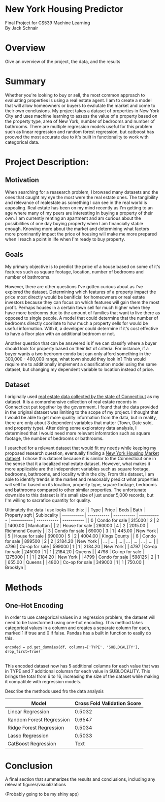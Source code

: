 # New York Housing Predictor
Final Project for CS539 Machine Learning <br>
By Jack Schnair

# Overview

Give an overview of the project, the data, and the results

# Summary

Whether you're looking to buy or sell, the most common approach to evaluating properties is using a real estate agent. I am to create a model that will allow homeowners or buyers to evalutate the market and come to their own conclusions. My project takes a dataset of properties in New York City and uses machine learning to assess the value of a property based on the property type, area of New York, number of bedrooms and number of bathrooms. There are multiple regression models useful for this problem such as linear regression and random forest regression, but catboost has prooved the most accurate due to it's built in functionality to work with categorical data. 

# Project Description:

## Motivation
When searching for a reasearch problem, I browsed many datasets and the ones that caught my eye the most were the real estate ones. The tangibility and relevance of realestate as something I can see in the real world is appealing.
Real estate has been on my mind recently as I'm getting to an age where many of my peers are interesting in buying a property of their own. 
I am currently renting an apartment and am curious about the possibilities of one day buying property when I am financially stable enough. 
Knowing more about the market and determining what factors more prominantly impact the price of housing will make me more prepared when I reach a point in life when I'm ready to buy property.

## Goals

My primary objective is to predict the price of a house based on some of it's features such as square footage, location, number of bedrooms and number of bathrooms. 

However, there are other questions I've gotten curious about as I've explored the dataset. 
Determining which features of a property impact the price most directly would be benificial for homeowners or real estate investors because they can focus on which features will gain them the most profit. 
Perhaps houses in a certain town sell for much higher when they have more bedrooms due to the amount of families that want to live there as opposed to single people. 
A model that could determine that the number of bedrooms directly coorilate to how much a property sells for would be useful information. 
With it, a developer could determine if it's cost effective to have a floor plan with an additional bedroom or not.

Another question that can be answered is if we can classify where a buyer should look for property based on their list of criteria. 
For instance, if a buyer wants a two bedroom condo but can only afford something in the 300,000 - 400,000 range, what town should they look in?
This would require me to additionally implement a classification model using the same dataset, but changing my dependent variable to location instead of price.

## Dataset

I originally used [real estate data collected by the state of Connecticut](https://catalog.data.gov/dataset/real-estate-sales-2001-2018) as my dataset. It is a comprehensive collection of real estate records in Connecticut put together by the government. I found that the data provided in the original dataset was limiting to the scope of my project. I thought that I would be able to get more quality information from the data, but in reality, there are only about 3 dependent variables that matter (Town, Date sold, and property type). After doing some exploratory data analysis, I determined that I would need more relevant infomration such as square footage, the number of bedrooms or bathrooms. 

I searched for a relevant dataset that would fit my needs while keeping my proposed research question, eventually finding a [New York Housing Market dataset](https://www.kaggle.com/datasets/nelgiriyewithana/new-york-housing-market).
I chose this dataset because it is similar to the Connecticut one in the sense that it a localized real estate dataset. However, what makes it more applicable are the independent variables such as square footage, bedrooms, bathrooms, and locality within the city. 
From this dataset, I am able to identify trends in the market and reasonably predict what properties will sell for based on its location, property type, square footage, bedrooms and bathrooms compared to other similar properties. The unfortunate downside to this dataset is it's small size of just under 5,000 records, but I'm willing to sacrafice quantity for quality.

Ultimately the data I use looks like this: 
|  | Type | Price | Beds | Bath | Property sqft | Sublocality
| ----------- | ----------- | ----------- | ----------- | ----------- | ----------- | ----------- |
| 0 | Condo for sale | 315000 | 2 | 2 | 1400.00 | Manhattan |
| 2 | House for sale | 260000 | 4 | 2 | 2015.00 | Richmond County |
| 3 | Condo for sale | 69000  | 3 | 1 | 445.00 | New York |
| 5 | House for sale | 690000 | 5 | 2 | 4004.00 | Kings County |
| 6 | Condo for sale | 899500 | 2 | 2 | 2184.20 | New York |
| ... | ... | ... | ... | ... | ... | ... |
| 4796 | Co-op for sale | 599000 | 1 | 1 | 2184.20 | New York |
| 4797 | Co-op for sale | 245000 | 1 | 1 | 2184.20 | Queens |
| 4798 | Co-op for sale | 1275000 | 1 | 1 | 2184.20 | New York |
| 4799 | Condo for sale | 598125 | 2 | 1 | 655.00 | Queens |
| 4800 | Co-op for sale | 349000 | 1 | 1 | 750.00 | Brooklyn |


# Methods

## One-Hot Encoding

In order to use categorical values in a regression problem, the dataset will need to be transformed using one-hot encoding. 
This method takes categorical values in a column and creates a separate column for each, marked 1 if true and 0 if false.
Pandas has a built in function to easily do this. <br>

`encoded = pd.get_dummies(df, columns=['TYPE', 'SUBLOCALITY'], drop_first=True)`

<br>This encoded dataset now has 5 additional columns for each value that was in TYPE and 7 additional columsn for each value in SUBLOCALITY. 
This brings the total from 6 to 16, increasing the size of the dataset while making it compatible with regression models. 

Describe the methods used fro the data analysis

| Model | Cross Fold Validation Score |
| ----------- | ----------- |
| Linear Regression        | 0.5032 |
| Random Forest Regression | 0.6547 |
| Ridge Forest Regression  | 0.5034 |
| Lasso Regression         | 0.5033 |
| CatBoost Regression      | Text |


# Conclusion

A final section that summarizes the results and conclusions, including any relevant figures/visualizations

(Probably going to be my shiny app)
